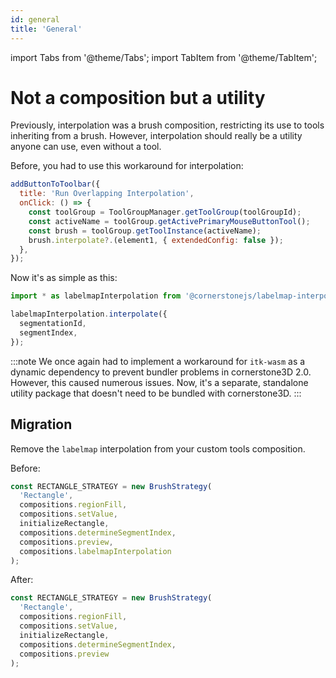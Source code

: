 ```yaml
---
id: general
title: 'General'
---
```


import Tabs from '@theme/Tabs';
import TabItem from '@theme/TabItem';

# Not a composition but a utility

Previously, interpolation was a brush composition, restricting its use to tools inheriting from a brush. However, interpolation should really be a utility anyone can use, even without a tool.

Before, you had to use this workaround for interpolation:

```js
addButtonToToolbar({
  title: 'Run Overlapping Interpolation',
  onClick: () => {
    const toolGroup = ToolGroupManager.getToolGroup(toolGroupId);
    const activeName = toolGroup.getActivePrimaryMouseButtonTool();
    const brush = toolGroup.getToolInstance(activeName);
    brush.interpolate?.(element1, { extendedConfig: false });
  },
});
```

Now it's as simple as this:

```js
import * as labelmapInterpolation from '@cornerstonejs/labelmap-interpolation';

labelmapInterpolation.interpolate({
  segmentationId,
  segmentIndex,
});
```

:::note
We once again had to implement a workaround for `itk-wasm` as a dynamic dependency to prevent bundler problems in cornerstone3D 2.0. However, this caused numerous issues. Now, it's a separate, standalone utility package that doesn't need to be bundled with cornerstone3D.
:::

## Migration

Remove the `labelmap` interpolation from your custom tools composition.

Before:

```javascript
const RECTANGLE_STRATEGY = new BrushStrategy(
  'Rectangle',
  compositions.regionFill,
  compositions.setValue,
  initializeRectangle,
  compositions.determineSegmentIndex,
  compositions.preview,
  compositions.labelmapInterpolation
);
```

After:

```javascript
const RECTANGLE_STRATEGY = new BrushStrategy(
  'Rectangle',
  compositions.regionFill,
  compositions.setValue,
  initializeRectangle,
  compositions.determineSegmentIndex,
  compositions.preview
);
```

